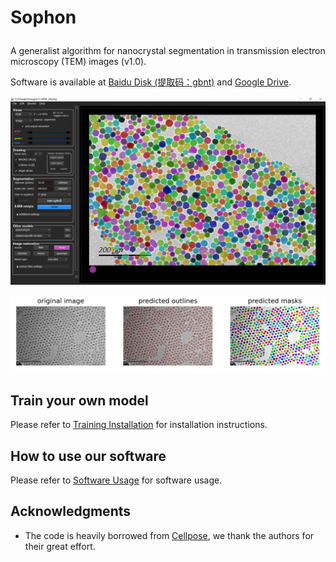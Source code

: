 # <p>  <b>Sophon </b> </p>

A generalist algorithm for nanocrystal segmentation in transmission electron microscopy (TEM) images (v1.0).

Software is available at [Baidu Disk (提取码：gbnt)](https://pan.baidu.com/s/1Q_3n1sHRCqzB56Sz54JSqw) and [Google Drive](https://drive.google.com/file/d/1-klszlNdlVBu8xbInkTYjnsokVglEOtr/view?usp=drive_link).

![Software](assets/software.png)

![Segmentation](assets/1-0001_visualization.png)

## Train your own model

Please refer to [Training Installation](train/README.md) for installation instructions.

## How to use our software

Please refer to [Software Usage](docs/software.md) for software usage.

## Acknowledgments
* The code is heavily borrowed from [Cellpose](https://github.com/MouseLand/cellpose), we thank the authors for their great effort.